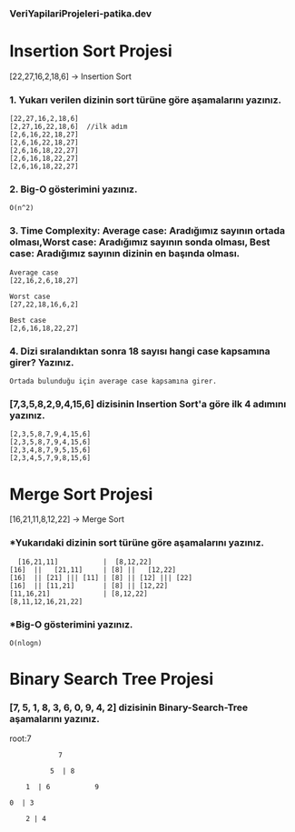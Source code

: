 ### VeriYapilariProjeleri-patika.dev

# Insertion Sort Projesi
[22,27,16,2,18,6] -> Insertion Sort

### 1. Yukarı verilen dizinin sort türüne göre aşamalarını yazınız.
```
[22,27,16,2,18,6]
[2,27,16,22,18,6]  //ilk adım 
[2,6,16,22,18,27]  
[2,6,16,22,18,27]
[2,6,16,18,22,27]
[2,6,16,18,22,27]
[2,6,16,18,22,27]
```
### 2. Big-O gösterimini yazınız.
```
O(n^2)
```
### 3. Time Complexity: Average case: Aradığımız sayının ortada olması,Worst case: Aradığımız sayının sonda olması, Best case: Aradığımız sayının dizinin en başında olması.
```
Average case
[22,16,2,6,18,27]

Worst case
[27,22,18,16,6,2]

Best case
[2,6,16,18,22,27]
```
### 4. Dizi sıralandıktan sonra 18 sayısı hangi case kapsamına girer? Yazınız.
```
Ortada bulunduğu için average case kapsamına girer. 
```
### [7,3,5,8,2,9,4,15,6] dizisinin Insertion Sort'a göre ilk 4 adımını yazınız.
```
[2,3,5,8,7,9,4,15,6]
[2,3,5,8,7,9,4,15,6]
[2,3,4,8,7,9,5,15,6]
[2,3,4,5,7,9,8,15,6]
```

# Merge Sort Projesi
[16,21,11,8,12,22] -> Merge Sort
### *Yukarıdaki dizinin sort türüne göre aşamalarını yazınız.
```
  [16,21,11]           |  [8,12,22]
[16]  ||   [21,11]     | [8] ||   [12,22]
[16]  || [21] ||| [11] | [8] || [12] ||| [22]
[16]  || [11,21]       | [8] || [12,22]
[11,16,21]             | [8,12,22]
[8,11,12,16,21,22]

```

### *Big-O gösterimini yazınız.
```
O(nlogn)
```

# Binary Search Tree Projesi

### [7, 5, 1, 8, 3, 6, 0, 9, 4, 2] dizisinin Binary-Search-Tree aşamalarını yazınız.
root:7
```
            7
```
```
          5  | 8
```
```
    1  | 6           9
```
```
0  | 3          
```
```
    2 | 4        
```

